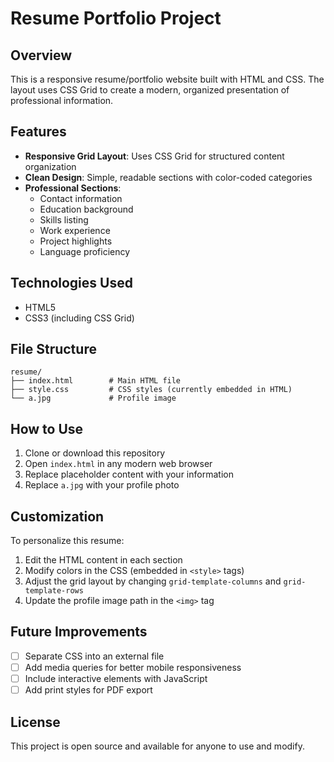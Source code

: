 # Resume Portfolio Project

## Overview
This is a responsive resume/portfolio website built with HTML and CSS. The layout uses CSS Grid to create a modern, organized presentation of professional information.

## Features
- **Responsive Grid Layout**: Uses CSS Grid for structured content organization
- **Clean Design**: Simple, readable sections with color-coded categories
- **Professional Sections**:
  - Contact information
  - Education background
  - Skills listing
  - Work experience
  - Project highlights
  - Language proficiency

## Technologies Used
- HTML5
- CSS3 (including CSS Grid)

## File Structure
```
resume/
├── index.html        # Main HTML file
├── style.css         # CSS styles (currently embedded in HTML)
└── a.jpg             # Profile image
```

## How to Use
1. Clone or download this repository
2. Open `index.html` in any modern web browser
3. Replace placeholder content with your information
4. Replace `a.jpg` with your profile photo

## Customization
To personalize this resume:
1. Edit the HTML content in each section
2. Modify colors in the CSS (embedded in `<style>` tags)
3. Adjust the grid layout by changing `grid-template-columns` and `grid-template-rows`
4. Update the profile image path in the `<img>` tag

## Future Improvements
- [ ] Separate CSS into an external file
- [ ] Add media queries for better mobile responsiveness
- [ ] Include interactive elements with JavaScript
- [ ] Add print styles for PDF export

## License
This project is open source and available for anyone to use and modify.

